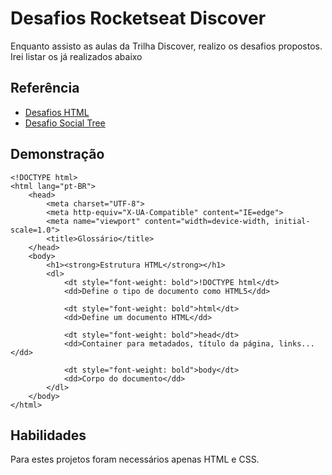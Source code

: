 
# Desafios Rocketseat Discover

Enquanto assisto as aulas da Trilha Discover, realizo os desafios propostos.
Irei listar os já realizados abaixo

## Referência

 - [Desafios HTML](https://efficient-sloth-d85.notion.site/Desafios-HTML-ed0f6368d34d44ffab92686b9dc93229)
 - [Desafio Social Tree](https://efficient-sloth-d85.notion.site/Desafio-Social-Tree-a4008e467a3248c4b05c97cf78aea44f)

## Demonstração

```
<!DOCTYPE html>
<html lang="pt-BR">
    <head>
        <meta charset="UTF-8">
        <meta http-equiv="X-UA-Compatible" content="IE=edge">
        <meta name="viewport" content="width=device-width, initial-scale=1.0">
        <title>Glossário</title>
    </head>
    <body>
        <h1><strong>Estrutura HTML</strong></h1>
        <dl>
            <dt style="font-weight: bold">!DOCTYPE html</dt>
            <dd>Define o tipo de documento como HTML5</dd>

            <dt style="font-weight: bold">html</dt>
            <dd>Define um documento HTML</dd>

            <dt style="font-weight: bold">head</dt>
            <dd>Container para metadados, título da página, links...</dd>

            <dt style="font-weight: bold">body</dt>
            <dd>Corpo do documento</dd>
        </dl>
    </body>
</html>
```

## Habilidades

Para estes projetos foram necessários apenas HTML e CSS.
